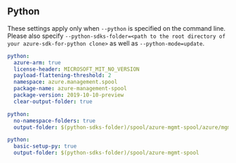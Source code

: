 ## Python

These settings apply only when `--python` is specified on the command line.
Please also specify `--python-sdks-folder=<path to the root directory of your azure-sdk-for-python clone>` as well as `--python-mode=update`.

```yaml $(python)
python:
  azure-arm: true
  license-header: MICROSOFT_MIT_NO_VERSION
  payload-flattening-threshold: 2
  namespace: azure.management.spool
  package-name: azure-management-spool
  package-version: 2019-10-10-preview
  clear-output-folder: true
```

```yaml $(python) && $(python-mode) == 'update'
python:
  no-namespace-folders: true
  output-folder: $(python-sdks-folder)/spool/azure-mgmt-spool/azure/mgmt/spool
```

```yaml $(python) && $(python-mode) == 'create'
python:
  basic-setup-py: true
  output-folder: $(python-sdks-folder)/spool/azure-mgmt-spool
```
